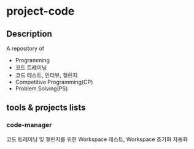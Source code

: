 # project-code

## Description

A repository of
- Programming
- 코드 트레이닝
- 코드 테스트, 인터뷰, 챌린지
- Competitive Programming(CP)
- Problem Solving(PS)

## tools & projects lists

### code-manager

코드 트레이닝 및 챌린지를 위한 Workspace
테스트, Workspace 초기화 자동화